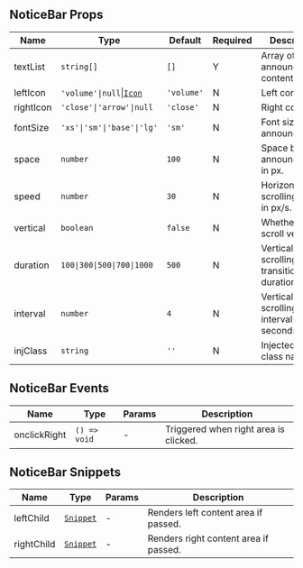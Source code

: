 ## NoticeBar Props

| Name      | Type                                                              | Default   | Required | Description                                   |
| --------- | ----------------------------------------------------------------- | --------- | -------- | --------------------------------------------- |
| textList  | `string[]`                                                        | `[]`      | Y        | Array of announcement contents.               |
| leftIcon  | `'volume'\|null`\|[`Icon`](https://stdf.design/components?nav=icon&tab=0) | `'volume'`      | N        | Left content.                                 |
| rightIcon | `'close'\|'arrow'\|null`                                      | `'close'` | N        | Right content.                                |
| fontSize  | `'xs'\|'sm'\|'base'\|'lg'`                                        | `'sm'`    | N        | Font size of the announcement.                |
| space     | `number`                                                          | `100`     | N        | Space between announcements in px.            |
| speed     | `number`                                                          | `30`      | N        | Horizontal scrolling speed in px/s.           |
| vertical  | `boolean`                                                         | `false`   | N        | Whether to scroll vertically.                 |
| duration  | `100\|300\|500\|700\|1000`                                | `500`     | N        | Vertical scrolling transition duration in ms. |
| interval  | `number`                                                          | `4`       | N        | Vertical scrolling interval time in seconds.  |
| injClass  | `string`                                                          | `''`      | N        | Injected CSS class name.                      |

## NoticeBar Events

| Name         | Type         | Params | Description                           |
| ------------ | ------------ | ------ | ------------------------------------- |
| onclickRight | `() => void` | -      | Triggered when right area is clicked. |

## NoticeBar Snippets

| Name       | Type                                                                | Params | Description                           |
| ---------- | ------------------------------------------------------------------- | ------ | ------------------------------------- |
| leftChild  | [`Snippet`](https://svelte.dev/docs/svelte/snippet#Typing-snippets) | -      | Renders left content area if passed.  |
| rightChild | [`Snippet`](https://svelte.dev/docs/svelte/snippet#Typing-snippets) | -      | Renders right content area if passed. |
